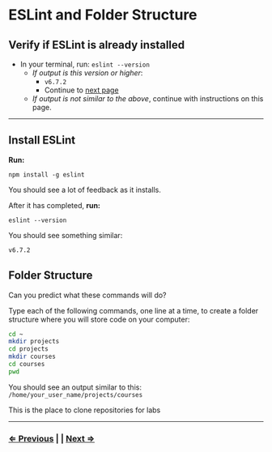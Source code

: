 # ESLint and Folder Structure

## Verify if ESLint is already installed

- In your terminal, run: `eslint --version`
  - *If output is this version or higher*:
    - `v6.7.2`
    - Continue to [next page](./9-vscode.md)
  - *If output is not similar to the above*, continue with instructions on this page.

---

## Install ESLint

**Run:**

`npm install -g eslint`

You should see a lot of feedback as it installs.

After it has completed,  **run:**

`eslint --version`

You should see something similar:

```bash
v6.7.2
```

## Folder Structure

Can you predict what these commands will do?

Type each of the following commands, one line at a time, to create a folder structure where you will store code on your computer:

```bash
cd ~
mkdir projects
cd projects
mkdir courses
cd courses
pwd
```

You should see an output similar to this:
`/home/your_user_name/projects/courses`

This is the place to clone repositories for labs

---

### [⇐ Previous](./7-live-server.md) | | [Next ⇒](./9-vscode.md)
